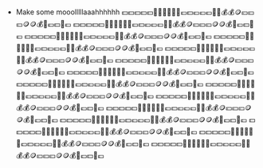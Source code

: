 - Make some mooolllllaaahhhhhh 💵💵💵💵💵🤑🤑🤑🤑🤑💸💷💵💶💷💷💸💸💰💰🪙💴💴💴🪙🪙💰💸💷💵🤑💷
 💵💵💵💵💵🤑🤑🤑🤑🤑💸💷💵💶💷💷💸💸💰💰🪙💴💴💴🪙🪙💰💸💷💵🤑💷
  💵💵💵💵💵🤑🤑🤑🤑🤑💸💷💵💶💷💷💸💸💰💰🪙💴💴💴🪙🪙💰💸💷💵🤑💷
   💵💵💵💵💵🤑🤑🤑🤑🤑💸💷💵💶💷💷💸💸💰💰🪙💴💴💴🪙🪙💰💸💷💵🤑💷
    💵💵💵💵💵🤑🤑🤑🤑🤑💸💷💵💶💷💷💸💸💰💰🪙💴💴💴🪙🪙💰💸💷💵🤑💷
     💵💵💵💵💵🤑🤑🤑🤑🤑💸💷💵💶💷💷💸💸💰💰🪙💴💴💴🪙🪙💰💸💷💵🤑💷
      💵💵💵💵💵🤑🤑🤑🤑🤑💸💷💵💶💷💷💸💸💰💰🪙💴💴💴🪙🪙💰💸💷💵🤑💷
       💵💵💵💵💵🤑🤑🤑🤑🤑💸💷💵💶💷💷💸💸💰💰🪙💴💴💴🪙🪙💰💸💷💵🤑💷
        💵💵💵💵💵🤑🤑🤑🤑🤑💸💷💵💶💷💷💸💸💰💰🪙💴💴💴🪙🪙💰💸💷💵🤑💷
         💵💵💵💵💵🤑🤑🤑🤑🤑💸💷💵💶💷💷💸💸💰💰🪙💴💴💴🪙🪙💰💸💷💵🤑💷
          💵💵💵💵💵🤑🤑🤑🤑🤑💸💷💵💶💷💷💸💸💰💰🪙💴💴💴🪙🪙💰💸💷💵🤑💷
           💵💵💵💵💵🤑🤑🤑🤑🤑💸💷💵💶💷💷💸💸💰💰🪙💴💴💴🪙🪙💰💸💷💵🤑💷
            💵💵💵💵💵🤑🤑🤑🤑🤑💸💷💵💶💷💷💸💸💰💰🪙💴💴💴🪙🪙💰💸💷💵🤑💷
             💵💵💵💵💵🤑🤑🤑🤑🤑💸💷💵💶💷💷💸💸💰💰🪙💴💴💴🪙🪙💰💸💷💵🤑💷
              💵💵💵💵💵🤑🤑🤑🤑🤑💸💷💵💶💷💷💸💸💰💰🪙💴💴💴🪙🪙💰💸💷💵🤑💷
            
